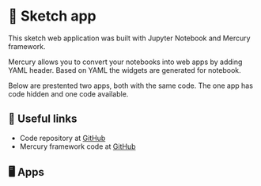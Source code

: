 # 👋 Sketch app 

This sketch web application was built with Jupyter Notebook and Mercury framework.

Mercury allows you to convert your notebooks into web apps by adding YAML header. Based on YAML the widgets are generated for notebook.

Below are prestented two apps, both with the same code. The one app has code hidden and one code available.

## 🔗 Useful links 

- Code repository at [GitHub](https://github.com/pplonski/artistic-sketches-jupyter-mercury) 
- Mercury framework code at [GitHub](https://github.com/mljar/mercury)

## 🖥️ Apps 
